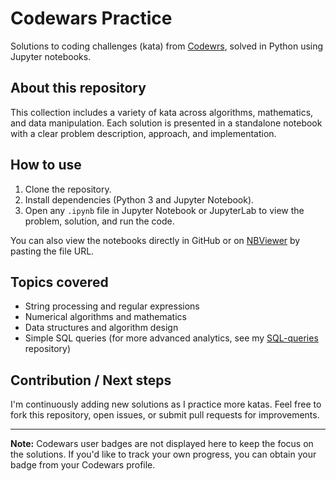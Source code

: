 # Codewars Practice

Solutions to coding challenges (kata) from [Codewrs](https://www.codewars.com/), solved in Python using Jupyter notebooks.

## About this repository

This collection includes a variety of kata across algorithms, mathematics, and data manipulation. Each solution is presented in a standalone notebook with a clear problem description, approach, and implementation.

## How to use

1. Clone the repository.
2. Install dependencies (Python 3 and Jupyter Notebook).
3. Open any `.ipynb` file in Jupyter Notebook or JupyterLab to view the problem, solution, and run the code.

You can also view the notebooks directly in GitHub or on [NBViewer](https://nbviewer.org/) by pasting the file URL.

## Topics covered

- String processing and regular expressions
- Numerical algorithms and mathematics
- Data structures and algorithm design
- Simple SQL queries (for more advanced analytics, see my [SQL-queries](https://github.com/utsapoddar/SQL-queries) repository)

## Contribution / Next steps

I'm continuously adding new solutions as I practice more katas. Feel free to fork this repository, open issues, or submit pull requests for improvements.

---

**Note:** Codewars user badges are not displayed here to keep the focus on the solutions. If you'd like to track your own progress, you can obtain your badge from your Codewars profile.

